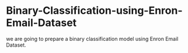 # Binary-Classification-using-Enron-Email-Dataset
we are going to prepare a binary classification model using Enron Email Dataset.
